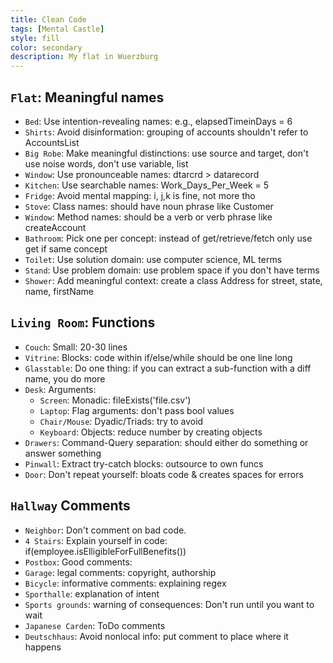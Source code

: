 ```yaml
---
title: Clean Code
tags: [Mental Castle]
style: fill
color: secondary
description: My flat in Wuerzburg
---
```


## `Flat`: Meaningful names

- `Bed`: Use intention-revealing names: e.g., elapsedTimeinDays = 6
- `Shirts`: Avoid disinformation: grouping of accounts shouldn't refer to AccountsList
- `Big Robe`: Make meaningful distinctions: use source and target, don't use noise words, don't use variable, list
- `Window`: Use pronounceable names: dtarcrd > datarecord
- `Kitchen`: Use searchable names: Work_Days_Per_Week = 5
- `Fridge`: Avoid mental mapping: i, j,k is fine, not more tho
- `Stove`: Class names: should have noun phrase like Customer
- `Window`: Method names: should be a verb or verb phrase like createAccount
- `Bathroom`: Pick one per concept: instead of get/retrieve/fetch only use get if same concept
- `Toilet`: Use solution domain: use computer science, ML terms
- `Stand`: Use problem domain: use problem space if you don't have terms
- `Shower`: Add meaningful context: create a class Address for street, state, name, firstName

## `Living Room`: Functions

- `Couch`: Small: 20-30 lines
- `Vitrine`: Blocks: code within if/else/while should be one line long
- `Glasstable`: Do one thing: if you can extract a sub-function with a diff name, you do more
- `Desk`: Arguments: 
  - `Screen`: Monadic: fileExists('file.csv')
  - `Laptop`: Flag arguments: don't pass bool values
  - `Chair/Mouse`: Dyadic/Triads: try to avoid
  - `Keyboard`: Objects: reduce number by creating objects
- `Drawers`: Command-Query separation: should either do something or answer something
- `Pinwall`: Extract try-catch blocks: outsource to own funcs
- `Door`: Don't repeat yourself: bloats code & creates spaces for errors
  
## `Hallway` Comments

- `Neighbor`: Don't comment on bad code.
- `4 Stairs`: Explain yourself in code: if(employee.isElligibleForFullBenefits())
- `Postbox`: Good comments: 
- `Garage`: legal comments: copyright, authorship
- `Bicycle`: informative comments: explaining regex
- `Sporthalle`: explanation of intent
- `Sports grounds`: warning of consequences: Don't run until you want to wait
- `Japanese Carden`: ToDo comments
- `Deutschhaus`: Avoid nonlocal info: put comment to place where it happens
